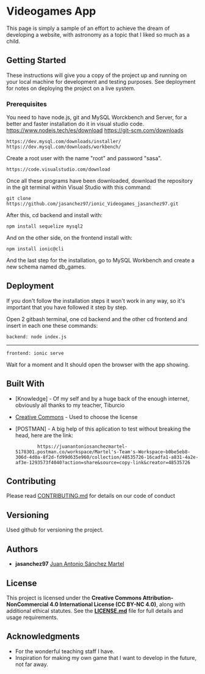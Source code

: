 # Videogames App

This page is simply a sample of an effort to achieve the dream of developing a website, with astronomy as a topic that I liked so much as a child.

## Getting Started

These instructions will give you a copy of the project up and running on
your local machine for development and testing purposes. See deployment
for notes on deploying the project on a live system.

### Prerequisites

You need to have node.js, git and MySQL Worckbench and Server, for a better and faster installation do it in visual studio code.
    https://www.nodejs.tech/es/download
    https://git-scm.com/downloads

    https://dev.mysql.com/downloads/installer/
    https://dev.mysql.com/downloads/workbench/

Create a root user with the name "root" and password "sasa".

    https://code.visualstudio.com/download


Once all these programs have been downloaded, download the repository in the git terminal within Visual Studio with this command:

    git clone https://github.com/jasanchez97/ionic_Videogames_jasanchez97.git

After this, cd backend and install with:

    npm install sequelize mysql2

And on the other side, on the frontend install with:

    npm install ionic@cli

And the last step for the installation, go to MySQL Workbench and create a new schema named db_games.


## Deployment

If you don't follow the installation steps it won't work in any way, so it's important that you have followed it step by step.

Open 2 gitbash terminal, one cd backend and the other cd frontend and insert in each one these commands:

    backend: node index.js
---
    frontend: ionic serve

Wait for a moment and It should open the browser with the app showing.

## Built With

  - [Knowledge] - Of my self and by a huge back of the enough internet, obviously all thanks to my teacher, Tiburcio
  - [Creative Commons](https://creativecommons.org/) - Used to choose the license
  - [POSTMAN] - A big help of this aplication to test without breaking the head, here are the link: 
                
                https://juanantoniosanchezmartel-5178301.postman.co/workspace/Martel's-Team's-Workspace~b0be5eb8-306d-4d0a-8f2d-fd99d635e960/collection/48535726-16cadfa1-a831-4a2e-af3e-1293573f4040?action=share&source=copy-link&creator=48535726

## Contributing

Please read [CONTRIBUTING.md](CONTRIBUTING.md) for details on our code
of conduct

## Versioning

Used github for versioning the project.

## Authors

  - **jasanchez97**
    [Juan Antonio Sánchez Martel](https://github.com/jasanchez97)

## License

This project is licensed under the **Creative Commons Attribution-NonCommercial 4.0 International License (CC BY-NC 4.0)**, along with additional ethical statutes.
See the **[LICENSE.md](LICENSE.md)** file for full details and usage requirements.

## Acknowledgments

  - For the wonderful teaching staff I have.
  - Inspiration for making my own game that I want to develop in the future, not far away.